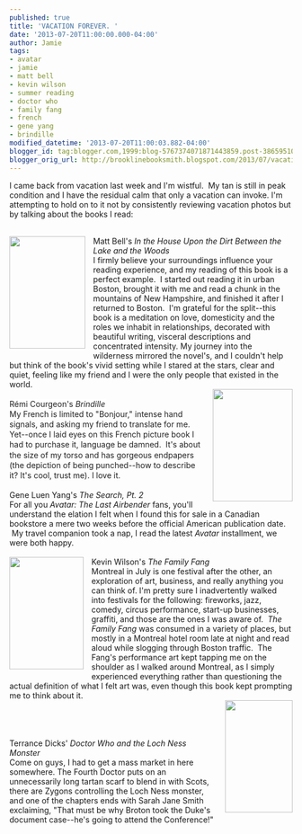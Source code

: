 ```yaml
---
published: true
title: 'VACATION FOREVER. '
date: '2013-07-20T11:00:00.000-04:00'
author: Jamie
tags:
- avatar
- jamie
- matt bell
- kevin wilson
- summer reading
- doctor who
- family fang
- french
- gene yang
- brindille
modified_datetime: '2013-07-20T11:00:03.882-04:00'
blogger_id: tag:blogger.com,1999:blog-5767374071871443859.post-3865951071046765901
blogger_orig_url: http://brooklinebooksmith.blogspot.com/2013/07/vacation-forever.html
---
```


<span style="font-family: inherit;">I came back from vacation last week and I'm wistful. &nbsp;My tan is still in peak condition and I have the residual calm that only a vacation can invoke. I'm attempting to hold on to it not by consistently reviewing vacation photos but by talking about the books I read:</span><br /><span style="font-family: inherit;"><br /></span><div class="separator" style="clear: both; text-align: center;"><a href="http://images.indiebound.com/532/952/9781616952532.jpg" imageanchor="1" style="clear: left; float: left; margin-bottom: 1em; margin-right: 1em;"><img border="0" height="200" src="http://images.indiebound.com/532/952/9781616952532.jpg" width="135" /></a></div><span style="font-family: inherit;">Matt Bell's </span><i style="font-family: inherit;">In the House Upon the Dirt Between the Lake and the Woods</i><br /><span style="font-family: inherit;">I firmly believe your surroundings influence your reading experience, and my reading of this book is a perfect example. &nbsp;I started out reading it in urban Boston, brought it with me and read a chunk in the mountains of New Hampshire, and finished it after I returned to Boston. &nbsp;I'm grateful for the split--this book is a meditation on love, domesticity and the roles we inhabit in relationships, decorated with beautiful writing, visceral descriptions and concentrated intensity. My journey into the wilderness mirrored the novel's, and I couldn't help but think of the book's vivid setting while I stared at the stars, clear and quiet, feeling like my friend and I were the only people that existed in the world.&nbsp;</span><br /><a href="http://www.renaud-bray.com/ImagesEditeurs/PG/1331/1331192-gf.jpg" imageanchor="1" style="clear: right; float: right; margin-bottom: 1em; margin-left: 1em;"><img border="0" height="200" src="http://www.renaud-bray.com/ImagesEditeurs/PG/1331/1331192-gf.jpg" width="142" /></a><span style="background-color: white; color: #222222; line-height: 18.1875px;"><span style="font-family: inherit;"><br /></span></span><span style="background-color: white; color: #222222; font-family: inherit; line-height: 18.1875px;">Rémi Courgeon's&nbsp;</span><i style="background-color: white; color: #222222; font-family: inherit; line-height: 18.1875px;">Brindille</i><br /><span style="color: #222222;"><span style="line-height: 18.1875px;">My French is limited to "Bonjour," intense hand signals, and asking my friend to translate for me. Yet--once I laid eyes on this French picture book I had to purchase it, language be damned. &nbsp;It's about the size of my torso and has gorgeous endpapers (the depiction of being punched--how to describe it? It's cool, trust me). I love it.&nbsp;</span></span><br /><span style="font-family: inherit;"><br /></span><span style="font-family: inherit;">Gene Luen Yang's <i>The Search, Pt. 2</i></span><br /><span style="font-family: inherit;">For all you <i>Avatar: The Last Airbender </i>fans, you'll understand the elation I felt when I found this for sale in a Canadian bookstore a mere two weeks before the official American publication date. &nbsp;My travel companion took a nap, I read the latest <i>Avatar</i>&nbsp;installment, we were both happy.</span><br /><span style="font-family: inherit;"><br /></span><a href="http://images.indiebound.com/059/579/9780061579059.jpg" imageanchor="1" style="clear: left; float: left; margin-bottom: 1em; margin-right: 1em;"><img border="0" height="200" src="http://images.indiebound.com/059/579/9780061579059.jpg" width="132" /></a><span style="font-family: inherit;">Kevin Wilson's <i>The Family Fang</i></span><br /><span style="font-family: inherit;">Montreal in July is one festival after the other, an exploration of art, business, and really anything you can think of. I'm pretty sure I inadvertently walked into festivals for the following: fireworks, jazz, comedy, circus performance,&nbsp;</span>start-up<span style="font-family: inherit;">&nbsp;businesses, graffiti, and those are the ones I was aware of. &nbsp;</span><i style="font-family: inherit;">The Family Fang</i><span style="font-family: inherit;">&nbsp;was consumed in a variety of places, but mostly in a Montreal hotel room late at night and read aloud while slogging through Boston traffic. &nbsp;The Fang's performance art kept tapping me on the shoulder as I walked around Montreal, as I simply experienced everything rather than questioning the actual definition of what I felt art was, even though this book kept prompting me to think about it.&nbsp;</span><br /><a href="http://images2.wikia.nocookie.net/__cb20070828232511/tardis/images/6/62/Loch_Ness_Monster_novel.jpg" imageanchor="1" style="clear: right; float: right; margin-bottom: 1em; margin-left: 1em;"><img border="0" height="200" src="http://images2.wikia.nocookie.net/__cb20070828232511/tardis/images/6/62/Loch_Ness_Monster_novel.jpg" width="120" /></a><span style="font-family: inherit;"><br /></span><br /><br /><br /><span style="font-family: inherit;">Terrance Dicks'&nbsp;<i>Doctor Who and the Loch Ness Monster</i></span><br /><span style="font-family: inherit;">Come on guys, I had to get a mass market in here somewhere. The Fourth Doctor puts on an unnecessarily long tartan scarf to blend in with Scots, there are Zygons controlling the Loch Ness monster, and one of the chapters ends with Sarah Jane Smith exclaiming, "That must be why Broton took the Duke's document case--he's going to attend the Conference!"&nbsp;</span><br /><span style="font-family: inherit;"><br /></span><span style="font-family: inherit;"><br /></span>